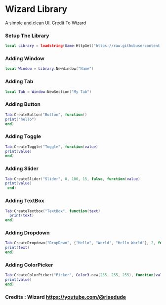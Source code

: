 # Wizard Library
A simple and clean UI.
Credit To Wizard
### Setup The Library
```lua
local Library = loadstring(Game:HttpGet("https://raw.githubusercontent.com/bloodball/-back-ups-for-libs/main/wizard"))()
```



### Adding Window
```lua
local Window = Library:NewWindow("Name")
```



### Adding Tab
```lua
local Tab = Window:NewSection("My Tab")
```



### Adding Button
```lua
Tab:CreateButton("Button", function()
print("hello")
end)
```




### Adding Toggle
```lua
Tab:CreateToggle("Toggle", function(value)
print(value)
end)
```




### Adding Slider
```lua
Tab:CreateSlider("Slider", 0, 100, 15, false, function(value)
print(value)
 end)
```





### Adding TextBox
```lua
Tab:CreateTextbox("TextBox", function(text)
  print(text)
end)
```





### Adding Dropdown
```lua
Tab:CreateDropdown("DropDown", {"Hello", "World", "Hello World"}, 2, function(text)
print(text)
end)
```





### Adding ColorPicker
```lua
Tab:CreateColorPicker("Picker", Color3.new(255, 255, 255), function(value)
print(value)
end)
```




### Credits : Wizard  https://youtube.com/@risedude
